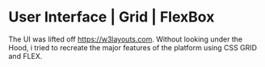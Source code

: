 # User Interface | Grid | FlexBox

The UI was lifted off https://w3layouts.com. Without looking under the Hood, i tried to recreate the major features of the platform using CSS GRID and FLEX.
